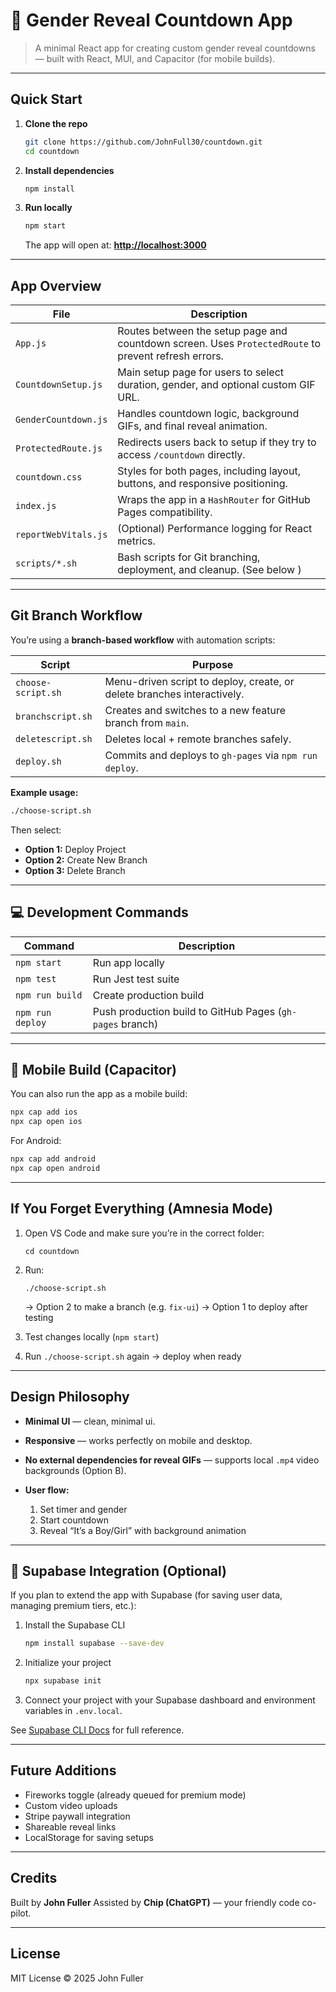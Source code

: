 # 🎉 Gender Reveal Countdown App

> A minimal React app for creating custom gender reveal countdowns — built with React, MUI, and Capacitor (for mobile builds).

---

## Quick Start

1. **Clone the repo**

   ```bash
   git clone https://github.com/JohnFull30/countdown.git
   cd countdown
   ```

2. **Install dependencies**

   ```bash
   npm install
   ```

3. **Run locally**

   ```bash
   npm start
   ```

   The app will open at:
   **[http://localhost:3000](http://localhost:3000)**

---

## App Overview

| File                 | Description                                                                                          |
| -------------------- | ---------------------------------------------------------------------------------------------------- |
| `App.js`             | Routes between the setup page and countdown screen. Uses `ProtectedRoute` to prevent refresh errors. |
| `CountdownSetup.js`  | Main setup page for users to select duration, gender, and optional custom GIF URL.                   |
| `GenderCountdown.js` | Handles countdown logic, background GIFs, and final reveal animation.                                |
| `ProtectedRoute.js`  | Redirects users back to setup if they try to access `/countdown` directly.                           |
| `countdown.css`      | Styles for both pages, including layout, buttons, and responsive positioning.                        |
| `index.js`           | Wraps the app in a `HashRouter` for GitHub Pages compatibility.                                      |
| `reportWebVitals.js` | (Optional) Performance logging for React metrics.                                                    |
| `scripts/*.sh`       | Bash scripts for Git branching, deployment, and cleanup. (See below )                              |

---

## Git Branch Workflow

You’re using a **branch-based workflow** with automation scripts:

| Script             | Purpose                                                                 |
| ------------------ | ----------------------------------------------------------------------- |
| `choose-script.sh` | Menu-driven script to deploy, create, or delete branches interactively. |
| `branchscript.sh`  | Creates and switches to a new feature branch from `main`.               |
| `deletescript.sh`  | Deletes local + remote branches safely.                                 |
| `deploy.sh`        | Commits and deploys to `gh-pages` via `npm run deploy`.                 |

**Example usage:**

```bash
./choose-script.sh
```

Then select:

* **Option 1:** Deploy Project
* **Option 2:** Create New Branch
* **Option 3:** Delete Branch

---

## 💻 Development Commands

| Command          | Description                                               |
| ---------------- | --------------------------------------------------------- |
| `npm start`      | Run app locally                                           |
| `npm test`       | Run Jest test suite                                       |
| `npm run build`  | Create production build                                   |
| `npm run deploy` | Push production build to GitHub Pages (`gh-pages` branch) |

---

## 📱 Mobile Build (Capacitor)

You can also run the app as a mobile build:

```bash
npx cap add ios
npx cap open ios
```

For Android:

```bash
npx cap add android
npx cap open android
```

---

##  If You Forget Everything (Amnesia Mode)

1. Open VS Code and make sure you’re in the correct folder:

   ```
   cd countdown
   ```
2. Run:

   ```
   ./choose-script.sh
   ```

   → Option 2 to make a branch (e.g. `fix-ui`)
   → Option 1 to deploy after testing
3. Test changes locally (`npm start`)
5. Run `./choose-script.sh` again → deploy when ready

---

## Design Philosophy

* **Minimal UI** — clean, minimal ui.
* **Responsive** — works perfectly on mobile and desktop.
* **No external dependencies for reveal GIFs** — supports local `.mp4` video backgrounds (Option B).
* **User flow:**

  1. Set timer and gender
  2. Start countdown
  3. Reveal “It’s a Boy/Girl” with background animation

---

## 🧠 Supabase Integration (Optional)

If you plan to extend the app with Supabase (for saving user data, managing premium tiers, etc.):

1. Install the Supabase CLI

   ```bash
   npm install supabase --save-dev
   ```
2. Initialize your project

   ```bash
   npx supabase init
   ```
3. Connect your project with your Supabase dashboard and environment variables in `.env.local`.

See [Supabase CLI Docs](https://supabase.com/docs/reference/cli/about) for full reference.

---

## Future Additions

* Fireworks toggle (already queued for premium mode)
* Custom video uploads
* Stripe paywall integration
* Shareable reveal links
* LocalStorage for saving setups

---

## Credits

Built by **John Fuller**
Assisted by **Chip (ChatGPT)** — your friendly code co-pilot.

---

## License

MIT License © 2025 John Fuller
